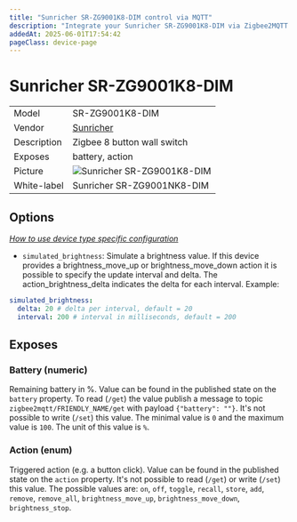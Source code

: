 ```yaml
---
title: "Sunricher SR-ZG9001K8-DIM control via MQTT"
description: "Integrate your Sunricher SR-ZG9001K8-DIM via Zigbee2MQTT with whatever smart home infrastructure you are using without the vendor's bridge or gateway."
addedAt: 2025-06-01T17:54:42
pageClass: device-page
---
```


<!-- !!!! -->
<!-- ATTENTION: This file is auto-generated through docgen! -->
<!-- You can only edit the "Notes"-Section between the two comment lines "Notes BEGIN" and "Notes END". -->
<!-- Do not use h1 or h2 heading within "## Notes"-Section. -->
<!-- !!!! -->

# Sunricher SR-ZG9001K8-DIM

|     |     |
|-----|-----|
| Model | SR-ZG9001K8-DIM  |
| Vendor  | [Sunricher](/supported-devices/#v=Sunricher)  |
| Description | Zigbee 8 button wall switch |
| Exposes | battery, action |
| Picture | ![Sunricher SR-ZG9001K8-DIM](https://www.zigbee2mqtt.io/images/devices/SR-ZG9001K8-DIM.png) |
| White-label | Sunricher SR-ZG9001NK8-DIM |


<!-- Notes BEGIN: You can edit here. Add "## Notes" headline if not already present. -->


<!-- Notes END: Do not edit below this line -->



## Options
*[How to use device type specific configuration](../guide/configuration/devices-groups.md#specific-device-options)*

* `simulated_brightness`: Simulate a brightness value. If this device provides a brightness_move_up or brightness_move_down action it is possible to specify the update interval and delta. The action_brightness_delta indicates the delta for each interval. Example:
```yaml
simulated_brightness:
  delta: 20 # delta per interval, default = 20
  interval: 200 # interval in milliseconds, default = 200
```


## Exposes

### Battery (numeric)
Remaining battery in %.
Value can be found in the published state on the `battery` property.
To read (`/get`) the value publish a message to topic `zigbee2mqtt/FRIENDLY_NAME/get` with payload `{"battery": ""}`.
It's not possible to write (`/set`) this value.
The minimal value is `0` and the maximum value is `100`.
The unit of this value is `%`.

### Action (enum)
Triggered action (e.g. a button click).
Value can be found in the published state on the `action` property.
It's not possible to read (`/get`) or write (`/set`) this value.
The possible values are: `on`, `off`, `toggle`, `recall`, `store`, `add`, `remove`, `remove_all`, `brightness_move_up`, `brightness_move_down`, `brightness_stop`.

